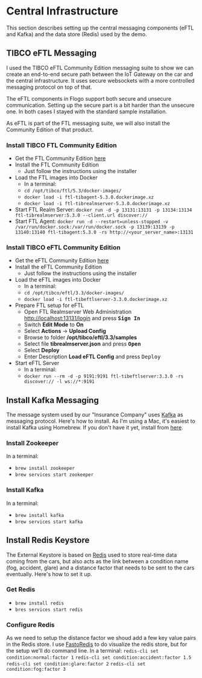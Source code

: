 # Central Infrastructure

This section describes setting up the central messaging components (eFTL and Kafka) and the data store (Redis) used by the demo.

## TIBCO eFTL Messaging
I used the TIBCO eFTL Community Edition messaging suite  to show we can create an end-to-end secure path between the IoT Gateway on the car and the central infrastructure. It uses secure websockets with a more controlled messaging protocol on top of that.

The eFTL components in Flogo support both secure and unsecure communication. Setting up the secure part is a bit harder than the unsecure one. In both cases I stayed with the standard sample installation.

As eFTL is part of the FTL messaging suite, we will also install the Community Edition of that product.

### Install TIBCO FTL Community Edition
* Get the FTL Community Edition [here](https://www.tibco.com/products/tibco-ftl)
* Install the FTL Community Edition
	* Just follow the instructions using the installer
* Load the FTL images into Docker
	* In a terminal:
	* `cd /opt/tibco/ftl/5.3/docker-images/`
	* `docker load -i ftl-tibagent-5.3.0.dockerimage.xz` 
	* `docker load -i ftl-tibrealmserver-5.3.0.dockerimage.xz`
* Start FTL Realm Server:
`docker run -d -p 13131:13131 -p 13134:13134 ftl-tibrealmserver:5.3.0 --client.url discover://`
* Start FTL Agent:
`docker run -d --restart=unless-stopped -v /var/run/docker.sock:/var/run/docker.sock -p 13139:13139 -p 13140:13140 ftl-tibagent:5.3.0 -rs http://<your_server_name>:13131`

### Install TIBCO eFTL Community Edition
* Get the eFTL Community Edition [here](https://www.tibco.com/products/tibco-eftl)
* Install the eFTL Community Edition
	* Just follow the instructions using the installer
* Load the eFTL images into Docker
	* In a terminal:
	* `cd /opt/tibco/eftl/3.3/docker-images/`
	* `docker load -i ftl-tibeftlserver-3.3.0.dockerimage.xz`
* Prepare FTL setup for eFTL
	* Open FTL Realmserver Web Administration [http://localhost:13131/login](http://localhost:13131/login) and press <kbd>**Sign In**</kbd>
	* Switch **Edit Mode** to **On**
	* Select **Actions** -> **Upload Config**
	* Browse to folder **/opt/tibco/eftl/3.3/samples**
	* Select file **tibrealmserver.json** and press <kbd>**Open**</kbd>
	* Select **Deploy**
	* Enter Description **Load eFTL Config** and press <kbd>Deploy</kbd>
* Start eFTL Server
	* In a terminal: 
	* `docker run --rm -d -p 9191:9191 ftl-tibeftlserver:3.3.0 -rs discover:// -l ws://*:9191`

## Install Kafka Messaging
The message system used by our "Insurance Company" uses [Kafka](https://kafka.apache.org/) as messaging protocol. Here's how to install. As I'm using a Mac, it's easiest to install Kafka using Homebrew. If you don't have it yet, install from [here](https://brew.sh/).

### Install Zookeeper

In a terminal:

* `brew install zookeeper`
* `brew services start zookeeper`

### Install Kafka
In a terminal:

* `brew install kafka`
* `brew services start kafka`


## Install Redis Keystore
The External Keystore is based on [Redis](https://redis.io/) used to store real-time data coming from the cars, but also acts as the link between a condition name (fog, accident, glare) and a distance factor that needs to be sent to the cars eventually. Here's how to set it up.

### Get Redis
* `brew install redis`
* `bres services start redis`

### Configure Redis
As we need to setup the distance factor we shoud add a few key value pairs in the Redis store. I use [FastoRedis](http://fastoredis.com/) to do visualize the redis store, but for the setup we'll do command line.
In a terminal:
`redis-cli set condition:normal:factor 1`
`redis-cli set condition:accident:factor 1.5`
`redis-cli set condition:glare:factor 2`
`redis-cli set condition:fog:factor 3`

